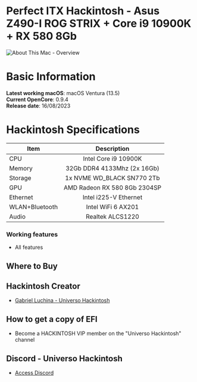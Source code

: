 # Perfect ITX Hackintosh - Asus Z490-I ROG STRIX + Core i9 10900K + RX 580 8Gb

![About This Mac - Overview](https://github.com/luchina-gabriel/EFI-ASUS-Z490i-ROG-STRIX-Core-i9-10900K-dGPU-RX580-PUBLIC/assets/23700365/e4824657-5a9b-4098-b9ed-1341d4a52145)

# Basic Information

**Latest working macOS**: macOS Ventura (13.5)
<br>
**Current OpenCore**: 0.9.4
<br>
**Release date**: 16/08/2023

# Hackintosh Specifications
|Item|Description|
|-|:-------:|
|CPU|Intel Core i9 10900K|
|Memory|32Gb DDR4 4133Mhz (2x 16Gb)|
|Storage|1x NVME WD_BLACK SN770 2Tb|
|GPU|AMD Radeon RX 580 8Gb 2304SP|
|Ethernet|Intel i225-V Ethernet|
|WLAN+Bluetooth|Intel WiFi 6 AX201|
|Audio|Realtek ALCS1220|

### Working features
- All features

## Where to Buy

## Hackintosh Creator
- [Gabriel Luchina - Universo Hackintosh](https://luchina.com.br)

## How to get a copy of EFI
- Become a HACKINTOSH VIP member on the "Universo Hackintosh" channel

## Discord - Universo Hackintosh
- [Access Discord](https://discord.universohackintosh.com.br)
